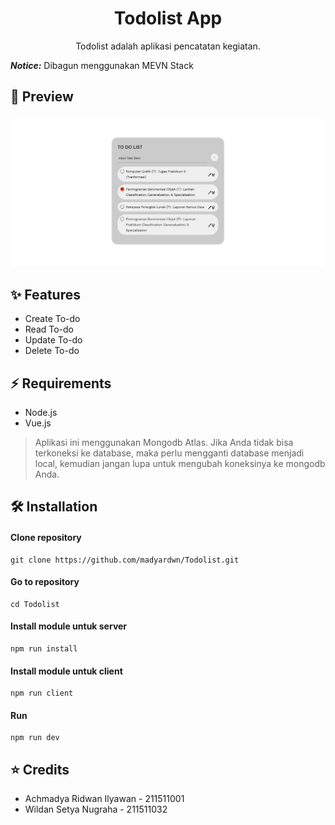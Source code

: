 <h1 align="center">Todolist App</h1>

<p align="center">
Todolist adalah aplikasi pencatatan kegiatan.
</p>

**_Notice:_** Dibagun menggunakan MEVN Stack

## 🌟 Preview

![Preview1](preview.png)

## ✨ Features

- Create To-do
- Read To-do
- Update To-do
- Delete To-do

## ⚡ Requirements

- Node.js
- Vue.js

> Aplikasi ini menggunakan Mongodb Atlas. Jika Anda tidak bisa terkoneksi ke database, maka perlu mengganti database menjadi local, kemudian jangan lupa untuk mengubah koneksinya ke mongodb Anda.

## 🛠️ Installation

#### Clone repository

```
git clone https://github.com/madyardwn/Todolist.git
```

#### Go to repository

```
cd Todolist
```

#### Install module untuk server

```
npm run install
```

#### Install module untuk client

```
npm run client
```

#### Run

```
npm run dev
```

## ⭐ Credits

- Achmadya Ridwan Ilyawan   - 211511001
- Wildan Setya Nugraha      - 211511032
